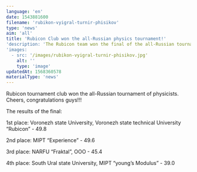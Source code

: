 ```yaml
---
language: 'en'
date: 1543881600
filename: 'rubikon-vyigral-turnir-phisikov'
type: 'news'
aim: 'all'
title: 'Rubicon Club won the all-Russian physics tournament!'
'description: 'The Rubicon team won the final of the all-Russian tournament of physicists!'
'images:
  - src: '/images/rubikon-vyigral-turnir-phisikov.jpg'
    alt: ''
    type: 'image'
updatedAt: 1568360578
materialType: 'news'
---
```

Rubicon tournament club won the all-Russian tournament of physicists. Cheers, congratulations guys!!!

The results of the final:

1st place: Voronezh state University, Voronezh state technical University “Rubicon” - 49.8

2nd place: MIPT “Experience” - 49.6

3rd place: NARFU “Fraktal”, OOO - 45.4

4th place: South Ural state University, MIPT “young’s Modulus” - 39.0
